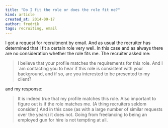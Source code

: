 ```yaml
---
title: "Do I fit the role or does the role fit me?"
kind: article
created_at: 2014-09-17
author: fredrik
tags: recruiting, email
---
```


I got a request for recruitment by email. And as usual the recruiter has determined that I fit a certain role very well. In this case and as always there are no consideration whether the role fits me. The recruiter asked me:

> I believe that your profile matches the requirements for this role. And
I´am contacting you to hear if this role is consistent with your
background, and if so, are you interested to be presented to my client?

and my response:

> It is indeed true that my profile matches this role. Also important to
figure out is if the role matches me. (A thing recruiters seldom
consider.) And in this case (as with a large number of similar requests
over the years) it does not. Going from freelancing to being an employed
gun for hire is not tempting at all.
